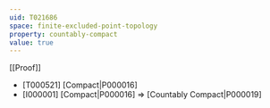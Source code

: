 ```yaml
---
uid: T021686
space: finite-excluded-point-topology
property: countably-compact
value: true
---
```

[[Proof]]

* [T000521] [Compact|P000016]
* [I000001] [Compact|P000016] => [Countably Compact|P000019]

